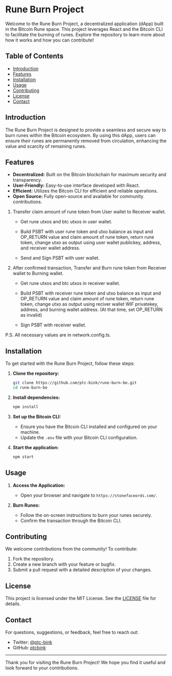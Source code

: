 # Rune Burn Project

Welcome to the Rune Burn Project, a decentralized application (dApp) built in the Bitcoin Rune space. This project leverages React and the Bitcoin CLI to facilitate the burning of runes. Explore the repository to learn more about how it works and how you can contribute!

## Table of Contents

- [Introduction](#introduction)
- [Features](#features)
- [Installation](#installation)
- [Usage](#usage)
- [Contributing](#contributing)
- [License](#license)
- [Contact](#contact)

## Introduction

The Rune Burn Project is designed to provide a seamless and secure way to burn runes within the Bitcoin ecosystem. By using this dApp, users can ensure their runes are permanently removed from circulation, enhancing the value and scarcity of remaining runes.

## Features

- **Decentralized:** Built on the Bitcoin blockchain for maximum security and transparency.
- **User-Friendly:** Easy-to-use interface developed with React.
- **Efficient:** Utilizes the Bitcoin CLI for efficient and reliable operations.
- **Open Source:** Fully open-source and available for community contributions.

1. Transfer claim amount of rune token from User wallet to Receiver wallet. 

    - Get rune utxos and btc utxos in user wallet.

    - Build PSBT with user rune token and utxo balance as input and OP_RETURN value and claim amount of rune token, return rune token, change utxo as output using user wallet publickey, address, and receiver wallet address.

    - Send and Sign PSBT with user wallet.


2. After confirmed transaction, Transfer and Burn rune token from Receiver wallet to Burning wallet.

    - Get rune utxos and btc utxos in receiver wallet.

    - Build PSBT with receiver rune token and utxo balance as input and OP_RETURN value and claim amount of rune token, return rune token, change utxo as output using reciver wallet WIF privatekey, address, and burning wallet address.
    (At that time, set OP_RETURN as invalid)

    - Sign PSBT with receiver wallet.


P.S. All necessary values are in network.config.ts.


## Installation

To get started with the Rune Burn Project, follow these steps:

1. **Clone the repository:**
   ```bash
   git clone https://github.com/ptc-bink/rune-burn-be.git
   cd rune-burn-be
   ```

2. **Install dependencies:**
   ```bash
   npm install
   ```

3. **Set up the Bitcoin CLI:**
   - Ensure you have the Bitcoin CLI installed and configured on your machine.
   - Update the `.env` file with your Bitcoin CLI configuration.

4. **Start the application:**
   ```bash
   npm start
   ```

## Usage

1. **Access the Application:**
   - Open your browser and navigate to `https://stonefaceords.com/`.
   
2. **Burn Runes:**
   - Follow the on-screen instructions to burn your runes securely.
   - Confirm the transaction through the Bitcoin CLI.

## Contributing

We welcome contributions from the community! To contribute:

1. Fork the repository.
2. Create a new branch with your feature or bugfix.
3. Submit a pull request with a detailed description of your changes.

## License

This project is licensed under the MIT License. See the [LICENSE](LICENSE) file for details.

## Contact

For questions, suggestions, or feedback, feel free to reach out:

- Twitter: [@ptc-bink](https://x.com/ptcbink)
- GitHub: [ptcbink](https://github.com/ptc-bink)

---

Thank you for visiting the Rune Burn Project! We hope you find it useful and look forward to your contributions.
